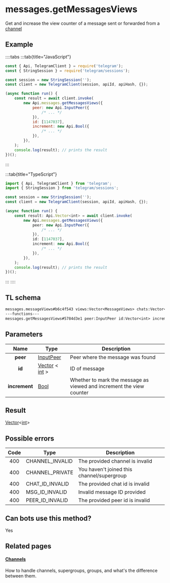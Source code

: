# messages.getMessagesViews

Get and increase the view counter of a message sent or forwarded from a [channel](https://core.telegram.org/api/channel)

## Example

::::tabs
:::tab{title="JavaScript"}

```js
const { Api, TelegramClient } = require('telegram');
const { StringSession } = require('telegram/sessions');

const session = new StringSession('');
const client = new TelegramClient(session, apiId, apiHash, {});

(async function run() {
    const result = await client.invoke(
        new Api.messages.getMessagesViews({
            peer: new Api.InputPeer({
                /* ... */
            }),
            id: [1147037],
            increment: new Api.Bool({
                /* ... */
            }),
        }),
    );
    console.log(result); // prints the result
})();
```

:::

:::tab{title="TypeScript"}

```ts
import { Api, TelegramClient } from 'telegram';
import { StringSession } from 'telegram/sessions';

const session = new StringSession('');
const client = new TelegramClient(session, apiId, apiHash, {});

(async function run() {
    const result: Api.Vector<int> = await client.invoke(
        new Api.messages.getMessagesViews({
            peer: new Api.InputPeer({
                /* ... */
            }),
            id: [1147037],
            increment: new Api.Bool({
                /* ... */
            }),
        }),
    );
    console.log(result); // prints the result
})();
```

:::
::::

## TL schema

```txt
messages.messageViews#b6c4f543 views:Vector<MessageViews> chats:Vector<Chat> users:Vector<User> = messages.MessageViews;
---functions---
messages.getMessagesViews#5784d3e1 peer:InputPeer id:Vector<int> increment:Bool = messages.MessageViews;
```

## Parameters

|     Name      | Type                                                                                              | Description                                                          |
| :-----------: | ------------------------------------------------------------------------------------------------- | -------------------------------------------------------------------- |
|   **peer**    | [InputPeer](https://core.telegram.org/type/InputPeer)                                             | Peer where the message was found                                     |
|    **id**     | [Vector](https://core.telegram.org/type/Vector%20t) < [int](https://core.telegram.org/type/int) > | ID of message                                                        |
| **increment** | [Bool](https://core.telegram.org/type/Bool)                                                       | Whether to mark the message as viewed and increment the view counter |

## Result

[Vector](https://core.telegram.org/type/Vector%20t)<[int](https://core.telegram.org/type/int)>

## Possible errors

| Code | Type            | Description                                |
| :--: | --------------- | ------------------------------------------ |
| 400  | CHANNEL_INVALID | The provided channel is invalid            |
| 400  | CHANNEL_PRIVATE | You haven't joined this channel/supergroup |
| 400  | CHAT_ID_INVALID | The provided chat id is invalid            |
| 400  | MSG_ID_INVALID  | Invalid message ID provided                |
| 400  | PEER_ID_INVALID | The provided peer id is invalid            |

## Can bots use this method?

Yes

## Related pages

#### [Channels](https://core.telegram.org/api/channel)

How to handle channels, supergroups, groups, and what's the difference between them.
